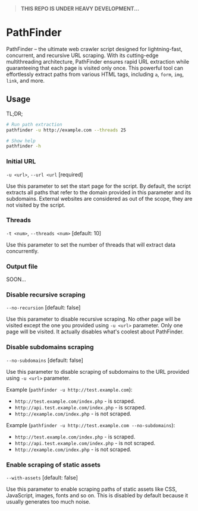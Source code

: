 > **THIS REPO IS UNDER HEAVY DEVELOPMENT...**

# PathFinder

PathFinder – the ultimate web crawler script designed for lightning-fast, concurrent, and recursive URL scraping. With its cutting-edge multithreading architecture, PathFinder ensures rapid URL extraction while guaranteeing that each page is visited only once. This powerful tool can effortlessly extract paths from various HTML tags, including `a`, `form`, `img`, `link`, and more.

## Usage

TL;DR;

```bash
# Run path extraction
pathfinder -u http://example.com --threads 25

# Show help
pathfinder -h
```

### Initial URL

`-u <url>`, `--url <url` [required]

Use this parameter to set the start page for the script. By default, the script extracts all paths that refer to the domain provided in this parameter and its subdomains. External websites are considered as out of the scope, they are not visited by the script.

### Threads

`-t <num>`, `--threads <num>` [default: 10]

Use this parameter to set the number of threads that will extract data concurrently.

### Output file

SOON...

### Disable recursive scraping

`--no-recursion` [default: false]

Use this parameter to disable recursive scraping. No other page will be visited except the one you provided using `-u <url>` parameter. Only one page will be visited. It actually disables what's coolest about PathFinder.

### Disable subdomains scraping

`--no-subdomains` [default: false]

Use this parameter to disable scraping of subdomains to the URL provided using `-u <url>` parameter.

Example (`pathfinder -u http://test.example.com`):

- `http://test.example.com/index.php` - is scraped.
- `http://api.test.example.com/index.php` - is scraped.
- `http://example.com/index.php` - is not scraped.

Example (`pathfinder -u http://test.example.com --no-subdomains`):

- `http://test.example.com/index.php` - is scraped.
- `http://api.test.example.com/index.php` - is not scraped.
- `http://example.com/index.php` - is not scraped.

### Enable scraping of static assets

`--with-assets` [default: false]

Use this parameter to enable scraping paths of static assets like CSS, JavaScript, images, fonts and so on. This is disabled by default because it usually generates too much noise.
